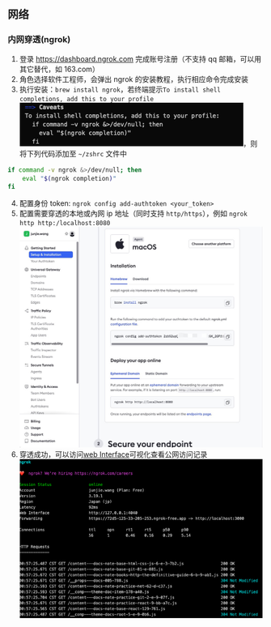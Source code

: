 ## 网络

### 内网穿透(ngrok)

1. 登录 https://dashboard.ngrok.com 完成账号注册（不支持 qq 邮箱，可以用其它替代，如 163.com）
2. 角色选择软件工程师，会弹出 ngrok 的安装教程，执行相应命令完成安装
3. 执行安装：`brew install ngrok`，若终端提示`To install shell completions, add this to your profile` ![ngrok](../../../static/img/note/practice/net/ngrok-install.png)，则将下列代码添加至 `~/zshrc` 文件中

```bash
if command -v ngrok &>/dev/null; then
    eval "$(ngrok completion)"
fi
```

4. 配置身份 token: `ngrok config add-authtoken <your_token>`
5. 配置需要穿透的本地或內网 ip 地址（同时支持 `http/https`），例如 `ngrok http http:/localhost:8080`  
   ![ngrok](../../../static/img/note/practice/net/ngrok-all.png)
6. 穿透成功，可以访问[web Interface](http://127.0.0.1:4040)可视化查看公网访问记录  
   ![ngrok](../../../static/img/note/practice/net/ngrok-success.png)
